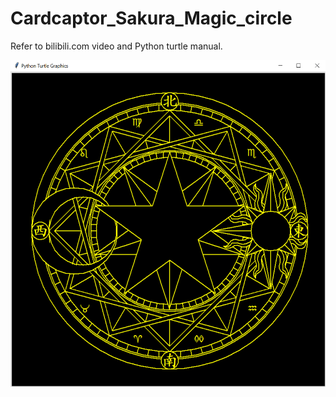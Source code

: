 # Cardcaptor_Sakura_Magic_circle
Refer to bilibili.com video and Python turtle manual.

![image](https://github.com/SherryYijing/Cardcaptor_Sakura_Magic_circle/blob/main/Figure.png)
